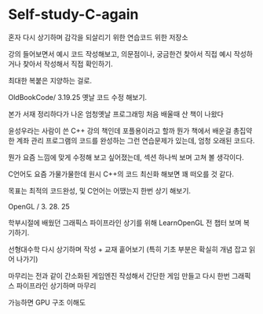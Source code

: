 # Self-study-C-again
혼자 다시 상기하며 감각을 되살리기 위한 연습코드 위한 저장소


강의 들어보면서 예시 코드 작성해보고, 의문점이나, 궁금한건 찾아서 직접 예시 작성하거나 찾아서 작성해서 직접 확인하기.

최대한 복붙은 지양하는 걸로.



OldBookCode/ 3.19.25
옛날 코드 수정 해보기.

본가 서재 정리하다가 나온 엄청옛날 프로그래밍 처음 배울때 산 책이 나왔다 

윤성우라는 사람이 쓴 C++ 강의 책인데 포플용이라고 할까 뭔가 책에서 배운걸 총집약한 계좌 관리 프로그램의 코드를 완성하는 그런 연습문제가 있는데, 엄청 오래된 코드다.

뭔가 요즘 느낌에 맞게 수정해 보고 싶어졌는데, 섹션 하나씩 보며 고쳐 볼 생각이다.

C언어도 요즘 가물가물한데 원시 C++의 코드 최신화 해보면 꽤 떠오를 것 같다.

목표는 최적의 코드완성, 및 C언어는 어땠는지 한번 상기 해보기.


OpenGL / 3. 28. 25

학부시절에 배웠던 그래픽스 파이프라인 상기를 위해 LearnOpenGL 전 챕터 보며 복기하기.

선형대수학 다시 상기하며 작성 + 교재 훝어보기 (특히 기초 부분은 확실히 개념 잡고 읽어 나가기)

마무리는 전과 같이 간소화된 게임엔진 작성해서 간단한 게임 만들고 다시 한번 그래픽스 파이프라인 상기하며 마무리

가능하면 GPU 구조 이해도 
